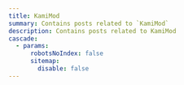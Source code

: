```yaml
---
title: KamiMod
summary: Contains posts related to `KamiMod`
description: Contains posts related to KamiMod
cascade:
  - params:
      robotsNoIndex: false
      sitemap:
        disable: false
---
```


